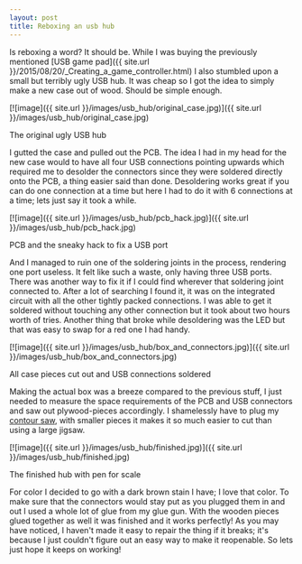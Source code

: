 ```yaml
---
layout: post
title: Reboxing an usb hub
---
```


Is reboxing a word? It should be. While I was buying the previously mentioned [USB game pad]({{ site.url }}/2015/08/20/_Creating_a_game_controller.html) I also stumbled upon a small but terribly ugly USB hub. It was cheap so I got the idea to simply make a new case out of wood. Should be simple enough.

[![image]({{ site.url }}/images/usb_hub/original_case.jpg)]({{ site.url }}/images/usb_hub/original_case.jpg)
<p class="imageText">The original ugly USB hub</p>

I gutted the case and pulled out the PCB. The idea I had in my head for the new case would to have all four USB connections pointing upwards which required me to desolder the connectors since they were soldered directly onto the PCB, a thing easier said than done. Desoldering works great if you can do one connection at a time but here I had to do it with 6 connections at a time; lets just say it took a while.

[![image]({{ site.url }}/images/usb_hub/pcb_hack.jpg)]({{ site.url }}/images/usb_hub/pcb_hack.jpg)
<p class="imageText">PCB and the sneaky hack to fix a USB port</p>

And I managed to ruin one of the soldering joints in the process, rendering one port useless. It felt like such a waste, only having three USB ports. There was another way to fix it if I could find wherever that soldering joint connected to. After a lot of searching I found it, it was on the integrated circuit with all the other tightly packed connections. I was able to get it soldered without touching any other connection but it took about two hours worth of tries. Another thing that broke while desoldering was the LED but that was easy to swap for a red one I had handy.

[![image]({{ site.url }}/images/usb_hub/box_and_connectors.jpg)]({{ site.url }}/images/usb_hub/box_and_connectors.jpg)
<p class="imageText">All case pieces cut out and USB connections soldered</p>

Making the actual box was a breeze compared to the previous stuff, I just needed to measure the space requirements of the PCB and USB connectors and saw out plywood-pieces accordingly. I shamelessly have to plug my [contour saw](http://www.dremel.com/en-us/Tools/Pages/ToolDetail.aspx?pid=MS20), with smaller pieces it makes it so much easier to cut than using a large jigsaw.

[![image]({{ site.url }}/images/usb_hub/finished.jpg)]({{ site.url }}/images/usb_hub/finished.jpg)
<p class="imageText">The finished hub with pen for scale</p>

For color I decided to go with a dark brown stain I have; I love that color. To make sure that the connectors would stay put as you plugged them in and out I used a whole lot of glue from my glue gun. With the wooden pieces glued together as well it was finished and it works perfectly! As you may have noticed, I haven't made it easy to repair the thing if it breaks; it's because I just couldn't figure out an easy way to make it reopenable. So lets just hope it keeps on working!